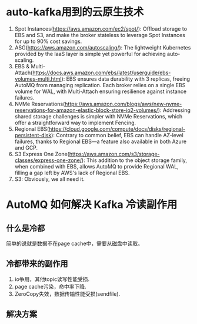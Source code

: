 # auto-kafka用到的云原生技术

1. Spot Instances(https://aws.amazon.com/ec2/spot/): Offload storage to EBS and S3, and make the broker stateless to
   leverage Spot Instances for up to 90% cost savings.
2. ASG(https://aws.amazon.com/autoscaling/): The lightweight Kubernetes provided by the IaaS layer is simple yet
   powerful for achieving auto-scaling.
3. EBS & Multi-Attach(https://docs.aws.amazon.com/ebs/latest/userguide/ebs-volumes-multi.html): EBS ensures data
   durability with 3 replicas, freeing AutoMQ from managing replication. Each broker relies on a single EBS volume for
   WAL, with Multi-Attach ensuring resilience against instance failures.
4. NVMe
   Reservations(https://aws.amazon.com/blogs/aws/new-nvme-reservations-for-amazon-elastic-block-store-io2-volumes/):
   Addressing shared storage challenges is simpler with NVMe Reservations, which offer a straightforward way to
   implement Fencing.
5. Regional EBS(https://cloud.google.com/compute/docs/disks/regional-persistent-disk): Contrary to common belief, EBS
   can handle AZ-level failures, thanks to Regional EBS—a feature also available in both Azure and GCP.
6. S3 Express One Zone(https://aws.amazon.com/s3/storage-classes/express-one-zone/): This addition to the object storage
   family, when combined with EBS, allows AutoMQ to provide Regional WAL, filling a gap left by AWS's lack of Regional
   EBS.
7. S3: Obviously, we all need it.

# AutoMQ 如何解决 Kafka 冷读副作用

## 什么是冷都
简单的说就是数据不在page cache中，需要从磁盘中读取。

## 冷都带来的副作用
1. io争用，其他topic读写性能受损.
2. page cache污染，命中率下降.
3. ZeroCopy失效，数据传输性能受损(sendfile).

## 解决方案


